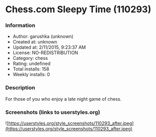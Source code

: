 # Chess.com Sleepy Time (110293)

### Information
- Author: garushka (unknown)
- Created at: unknown
- Updated at: 2/11/2015, 9:23:37 AM
- License: NO-REDISTRIBUTION
- Category: chess
- Rating: undefined
- Total installs: 158
- Weekly installs: 0


### Description
For those of you who enjoy a late night game of chess.


### Screenshots (links to userstyles.org)
![https://userstyles.org/style_screenshots/110293_after.jpeg](https://userstyles.org/style_screenshots/110293_after.jpeg)


